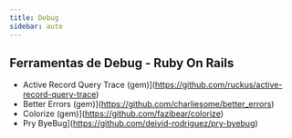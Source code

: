 ```yaml
---
title: Debug
sidebar: auto
---
```


## Ferramentas de Debug - Ruby On Rails

- Active Record Query Trace (gem)](https://github.com/ruckus/active-record-query-trace)
- Better Errors (gem)](https://github.com/charliesome/better_errors)
- Colorize (gem)](https://github.com/fazibear/colorize)
- Pry ByeBug](https://github.com/deivid-rodriguez/pry-byebug)
